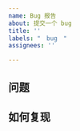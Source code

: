```yaml
---
name: Bug 报告
about: 提交一个 bug
title: ''
labels: "　bug　"
assignees: ''

---
```


## 问题
<!--在这里简略描述你遇到的问题-->
<!--如果有控制台报错，请尽量附加全面的日志或截图-->


## 如何复现
<!--在这里简略说明如何让这个问题再次发生-->
<!--可使用 1.  2.  3.  的列表格式，或其他任意恰当的格式-->




<!--如有必要，你可以在下文继续添加其他信息-->
